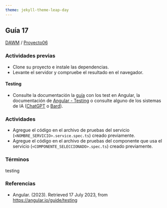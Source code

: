 ```yaml
---
theme: jekyll-theme-leap-day
---
```


## Guía 17

[DAWM](/DAWM/) / [Proyecto06](/DAWM/proyectos/2023/proyecto06)

### Actividades previas

* Clone su proyecto e instale las dependencias.
* Levante el servidor y compruebe el resultado en el navegador.

#### Testing

* Consulte la documentación la [guía](recursos/TestAngularV2.pdf) con los test en Angular, la documentación de [Angular - Testing](https://angular.io/guide/testing) o consulte alguno de los sistemas de IA ([ChatGPT](https://chat.openai.com/) o [Bard](https://bard.google.com/)).

### Actividades

* Agregue el código en el archivo de pruebas del servicio (`<NOMBRE_SERVICIO>.service.spec.ts`) creado previamente.
* Agregue el código en el archivo de pruebas del componente que usa el servicio (`<COMPONENTE_SELECCIONADO>.spec.ts`) creado previamente.

### Términos

testing

### Referencias

*  Angular. (2023). Retrieved 17 July 2023, from https://angular.io/guide/testing